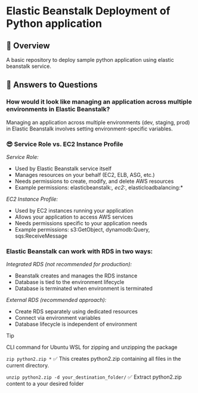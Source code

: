 # Elastic Beanstalk Deployment of Python application

## 📌 Overview

A basic repository to deploy sample python application using elastic beanstalk service.

## 🔧 Answers to Questions

### How would it look like managing an application across multiple environments in Elastic Beanstalk?

Managing an application across multiple environments (dev, staging, prod) in Elastic Beanstalk involves setting environment-specific variables.

### :sunglasses: Service Role vs. EC2 Instance Profile

_Service Role:_

- Used by Elastic Beanstalk service itself <br>
- Manages resources on your behalf (EC2, ELB, ASG, etc.) <br>
- Needs permissions to create, modify, and delete AWS resources <br>
- Example permissions: elasticbeanstalk:_, ec2:_, elasticloadbalancing:\* <br>

_EC2 Instance Profile:_

- Used by EC2 instances running your application <br>
- Allows your application to access AWS services <br>
- Needs permissions specific to your application needs <br>
- Example permissions: s3:GetObject, dynamodb:Query, sqs:ReceiveMessage <br>

### Elastic Beanstalk can work with RDS in two ways:

_Integrated RDS (not recommended for production):_

- Beanstalk creates and manages the RDS instance <br>
- Database is tied to the environment lifecycle <br>
- Database is terminated when environment is terminated <br>

_External RDS (recommended approach):_

- Create RDS separately using dedicated resources <br>
- Connect via environment variables <br>
- Database lifecycle is independent of environment <br>

> [!TIP]
> CLI command for Ubuntu WSL for zipping and unzipping the package

`zip python2.zip *`
✅ This creates python2.zip containing all files in the current directory.

`unzip python2.zip -d your_destination_folder/`
✅ Extract python2.zip content to a your desired folder
